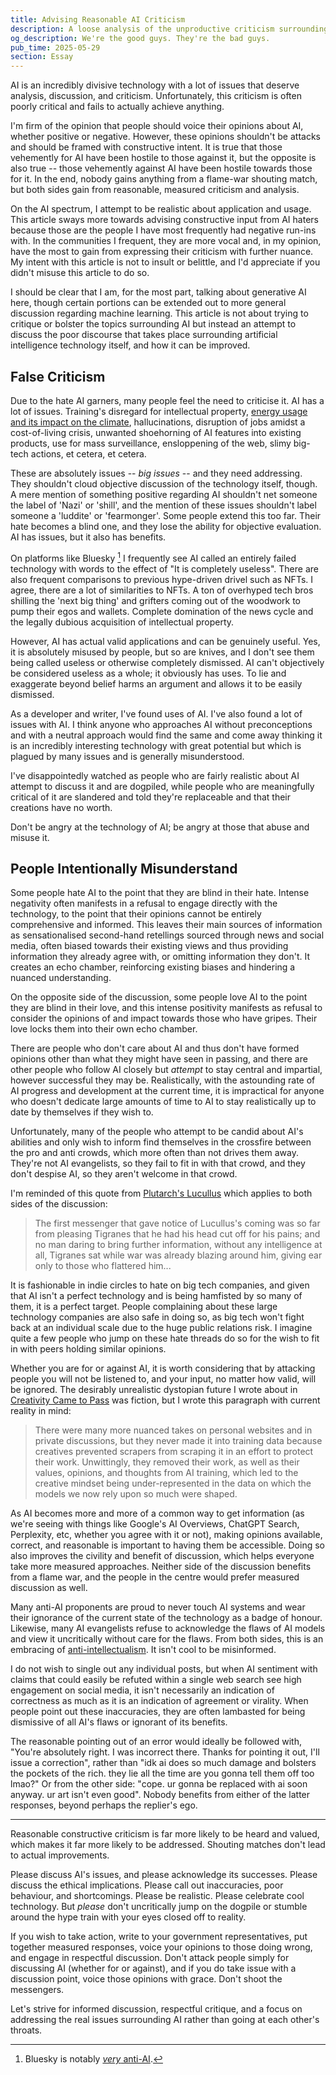 ```yaml
---
title: Advising Reasonable AI Criticism
description: A loose analysis of the unproductive criticism surrounding artificial intelligence from both pro and anti camps, with advocations for more nuanced, constructive engagement and how that can be achieved to allow more informed and respectful discussions about AI technology and its impact.
og_description: We're the good guys. They're the bad guys.
pub_time: 2025-05-29
section: Essay
---
```


AI is an incredibly divisive technology with a lot of issues that deserve analysis, discussion, and criticism. Unfortunately, this criticism is often poorly critical and fails to actually achieve anything.

I'm firm of the opinion that people should voice their opinions about AI, whether positive or negative. However, these opinions shouldn't be attacks and should be framed with constructive intent. It is true that those vehemently for AI have been hostile to those against it, but the opposite is also true -- those vehemently against AI have been hostile towards those for it. In the end, nobody gains anything from a flame-war shouting match, but both sides gain from reasonable, measured criticism and analysis.

On the AI spectrum, I attempt to be realistic about application and usage. This article sways more towards advising constructive input from AI haters because those are the people I have most frequently had negative run-ins with. In the communities I frequent, they are more vocal and, in my opinion, have the most to gain from expressing their criticism with further nuance. My intent with this article is not to insult or belittle, and I'd appreciate if you didn't misuse this article to do so.

I should be clear that I am, for the most part, talking about generative AI here, though certain portions can be extended out to more general discussion regarding machine learning. This article is not about trying to critique or bolster the topics surrounding AI but instead an attempt to discuss the poor discourse that takes place surrounding artificial intelligence technology itself, and how it can be improved.

## False Criticism

Due to the hate AI garners, many people feel the need to criticise it. AI has a lot of issues. Training's disregard for intellectual property, [energy usage and its impact on the climate](https://www.technologyreview.com/2025/05/20/1116327/ai-energy-usage-climate-footprint-big-tech), hallucinations, disruption of jobs amidst a cost-of-living crisis, unwanted shoehorning of AI features into existing products, use for mass surveillance, ensloppening of the web, slimy big-tech actions, et cetera, et cetera.

These are absolutely issues -- _big issues_ -- and they need addressing. They shouldn't cloud objective discussion of the technology itself, though. A mere mention of something positive regarding AI shouldn't net someone the label of 'Nazi' or 'shill', and the mention of these issues shouldn't label someone a 'luddite' or 'fearmonger'. Some people extend this too far. Their hate becomes a blind one, and they lose the ability for objective evaluation. AI has issues, but it also has benefits.

On platforms like Bluesky [^1] I frequently see AI called an entirely failed technology with words to the effect of "It is completely useless". There are also frequent comparisons to previous hype-driven drivel such as NFTs. I agree, there are a lot of similarities to NFTs. A ton of overhyped tech bros shilling the 'next big thing' and grifters coming out of the woodwork to pump their egos and wallets. Complete domination of the news cycle and the legally dubious acquisition of intellectual property.

However, AI has actual valid applications and can be genuinely useful. Yes, it is absolutely misused by people, but so are knives, and I don't see them being called useless or otherwise completely dismissed. AI can't objectively be considered useless as a whole; it obviously has uses. To lie and exaggerate beyond belief harms an argument and allows it to be easily dismissed.

As a developer and writer, I've found uses of AI. I've also found a lot of issues with AI. I think anyone who approaches AI without preconceptions and with a neutral approach would find the same and come away thinking it is an incredibly interesting technology with great potential but which is plagued by many issues and is generally misunderstood.

I've disappointedly watched as people who are fairly realistic about AI attempt to discuss it and are dogpiled, while people who are meaningfully critical of it are slandered and told they're replaceable and that their creations have no worth.

Don't be angry at the technology of AI; be angry at those that abuse and misuse it.

## People Intentionally Misunderstand

Some people hate AI to the point that they are blind in their hate. Intense negativity often manifests in a refusal to engage directly with the technology, to the point that their opinions cannot be entirely comprehensive and informed. This leaves their main sources of information as sensationalised second-hand retellings sourced through news and social media, often biased towards their existing views and thus providing information they already agree with, or omitting information they don't. It creates an echo chamber, reinforcing existing biases and hindering a nuanced understanding.

On the opposite side of the discussion, some people love AI to the point they are blind in their love, and this intense positivity manifests as refusal to consider the opinions of and impact towards those who have gripes. Their love locks them into their own echo chamber.

There are people who don't care about AI and thus don't have formed opinions other than what they might have seen in passing, and there are other people who follow AI closely but _attempt_ to stay central and impartial, however successful they may be. Realistically, with the astounding rate of AI progress and development at the current time, it is impractical for anyone who doesn't dedicate large amounts of time to AI to stay realistically up to date by themselves if they wish to.

Unfortunately, many of the people who attempt to be candid about AI's abilities and only wish to inform find themselves in the crossfire between the pro and anti crowds, which more often than not drives them away. They're not AI evangelists, so they fail to fit in with that crowd, and they don't despise AI, so they aren't welcome in that crowd.

I'm reminded of this quote from [Plutarch's Lucullus](https://classics.mit.edu/Plutarch/lucullus.html) which applies to both sides of the discussion:

> The first messenger that gave notice of Lucullus's coming was so far from pleasing Tigranes that he had his head cut off for his pains; and no man daring to bring further information, without any intelligence at all, Tigranes sat while war was already blazing around him, giving ear only to those who flattered him...

It is fashionable in indie circles to hate on big tech companies, and given that AI isn't a perfect technology and is being hamfisted by so many of them, it is a perfect target. People complaining about these large technology companies are also safe in doing so, as big tech won't fight back at an individual scale due to the huge public relations risk. I imagine quite a few people who jump on these hate threads do so for the wish to fit in with peers holding similar opinions.

Whether you are for or against AI, it is worth considering that by attacking people you will not be listened to, and your input, no matter how valid, will be ignored. The desirably unrealistic dystopian future I wrote about in [Creativity Came to Pass](/posts/creativity-came-to-pass) was fiction, but I wrote this paragraph with current reality in mind:

> There were many more nuanced takes on personal websites and in private discussions, but they never made it into training data because creatives prevented scrapers from scraping it in an effort to protect their work. Unwittingly, they removed their work, as well as their values, opinions, and thoughts from AI training, which led to the creative mindset being under-represented in the data on which the models we now rely upon so much were shaped.

As AI becomes more and more of a common way to get information (as we're seeing with things like Google's AI Overviews, ChatGPT Search, Perplexity, etc, whether you agree with it or not), making opinions available, correct, and reasonable is important to having them be accessible. Doing so also improves the civility and benefit of discussion, which helps everyone take more measured approaches. Neither side of the discussion benefits from a flame war, and the people in the centre would prefer measured discussion as well.

Many anti-AI proponents are proud to never touch AI systems and wear their ignorance of the current state of the technology as a badge of honour. Likewise, many AI evangelists refuse to acknowledge the flaws of AI models and view it uncritically without care for the flaws. From both sides, this is an embracing of [anti-intellectualism](https://en.wikipedia.org/wiki/Anti-intellectualism). It isn't cool to be misinformed.

I do not wish to single out any individual posts, but when AI sentiment with claims that could easily be refuted within a single web search see high engagement on social media, it isn't necessarily an indication of correctness as much as it is an indication of agreement or virality. When people point out these inaccuracies, they are often lambasted for being dismissive of all AI's flaws or ignorant of its benefits.

The reasonable pointing out of an error would ideally be followed with, "You're absolutely right. I was incorrect there. Thanks for pointing it out, I'll issue a correction", rather than "idk ai does so much damage and bolsters the pockets of the rich. they lie all the time are you gonna tell them off too lmao?" Or from the other side: "cope. ur gonna be replaced with ai soon anyway. ur art isn't even good". Nobody benefits from either of the latter responses, beyond perhaps the replier's ego.

---

Reasonable constructive criticism is far more likely to be heard and valued, which makes it far more likely to be addressed. Shouting matches don't lead to actual improvements.

Please discuss AI's issues, and please acknowledge its successes. Please discuss the ethical implications. Please call out inaccuracies, poor behaviour, and shortcomings. Please be realistic. Please celebrate cool technology. But _please_ don't uncritically jump on the dogpile or stumble around the hype train with your eyes closed off to reality.

If you wish to take action, write to your government representatives, put together measured responses, voice your opinions to those doing wrong, and engage in respectful discussion. Don't attack people simply for discussing AI (whether for or against), and if you do take issue with a discussion point, voice those opinions with grace. Don't shoot the messengers.

Let's strive for informed discussion, respectful critique, and a focus on addressing the real issues surrounding AI rather than going at each other's throats.

[^1]: Bluesky is notably [_very_ anti-AI](https://eugeneyan.com/writing/anti/).
